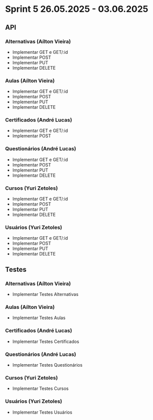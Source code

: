 # Sprint 5 26.05.2025 - 03.06.2025

## API
### Alternativas (Aílton Vieira)
- Implementar GET e GET/:id
- Implementar POST
- Implementar PUT
- Implementar DELETE

### Aulas (Aílton Vieira)
- Implementar GET e GET/:id
- Implementar POST
- Implementar PUT
- Implementar DELETE

### Certificados (André Lucas)
- Implementar GET e GET/:id
- Implementar POST

### Questionários (André Lucas)
- Implementar GET e GET/:id
- Implementar POST
- Implementar PUT
- Implementar DELETE

### Cursos (Yuri Zetoles)
- Implementar GET e GET/:id
- Implementar POST
- Implementar PUT
- Implementar DELETE

### Usuários (Yuri Zetoles)
- Implementar GET e GET/:id
- Implementar POST
- Implementar PUT
- Implementar DELETE

## Testes
### Alternativas (Aílton Vieira)
- Implementar Testes Alternativas

### Aulas (Aílton Vieira)
- Implementar Testes Aulas

### Certificados (André Lucas)
- Implementar Testes Certificados

### Questionários (André Lucas)
- Implementar Testes Questionários

### Cursos (Yuri Zetoles)
- Implementar Testes Cursos

### Usuários (Yuri Zetoles)
- Implementar Testes Usuários